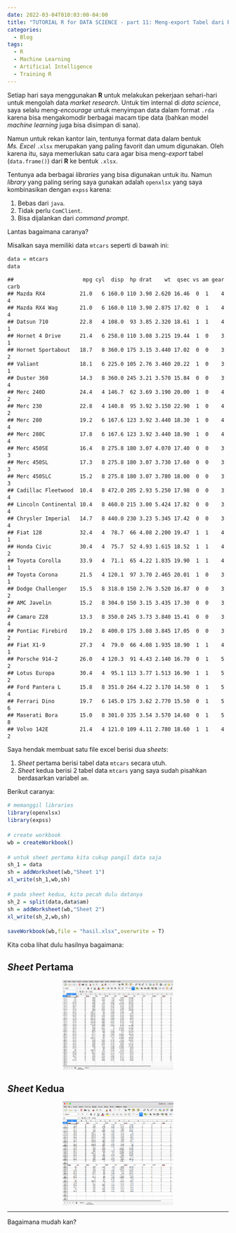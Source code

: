 ```yaml
---
date: 2022-03-04T010:03:00-04:00
title: "TUTORIAL R for DATA SCIENCE - part 11: Meng-export Tabel dari R ke Microsoft Excel"
categories:
  - Blog
tags:
  - R
  - Machine Learning
  - Artificial Intelligence
  - Training R
---
```


Setiap hari saya menggunakan **R** untuk melakukan pekerjaan sehari-hari
untuk mengolah data *market research*. Untuk tim internal di *data
science*, saya selalu meng-*encourage* untuk menyimpan data dalam format
`.rda` karena bisa mengakomodir berbagai macam tipe data (bahkan model
*machine learning* juga bisa disimpan di sana).

Namun untuk rekan kantor lain, tentunya format data dalam bentuk
*Ms. Excel* `.xlsx` merupakan yang paling favorit dan umum digunakan.
Oleh karena itu, saya memerlukan satu cara agar bisa meng-*export* tabel
(`data.frame()`) dari **R** ke bentuk `.xlsx`.

Tentunya ada berbagai *libraries* yang bisa digunakan untuk itu. Namun
*library* yang paling sering saya gunakan adalah `openxlsx` yang saya
kombinasikan dengan `expss` karena:

1.  Bebas dari `java`.
2.  Tidak perlu `ComClient`.
3.  Bisa dijalankan dari *command prompt*.

Lantas bagaimana caranya?

Misalkan saya memiliki data `mtcars` seperti di bawah ini:

``` r
data = mtcars
data
```

    ##                      mpg cyl  disp  hp drat    wt  qsec vs am gear carb
    ## Mazda RX4           21.0   6 160.0 110 3.90 2.620 16.46  0  1    4    4
    ## Mazda RX4 Wag       21.0   6 160.0 110 3.90 2.875 17.02  0  1    4    4
    ## Datsun 710          22.8   4 108.0  93 3.85 2.320 18.61  1  1    4    1
    ## Hornet 4 Drive      21.4   6 258.0 110 3.08 3.215 19.44  1  0    3    1
    ## Hornet Sportabout   18.7   8 360.0 175 3.15 3.440 17.02  0  0    3    2
    ## Valiant             18.1   6 225.0 105 2.76 3.460 20.22  1  0    3    1
    ## Duster 360          14.3   8 360.0 245 3.21 3.570 15.84  0  0    3    4
    ## Merc 240D           24.4   4 146.7  62 3.69 3.190 20.00  1  0    4    2
    ## Merc 230            22.8   4 140.8  95 3.92 3.150 22.90  1  0    4    2
    ## Merc 280            19.2   6 167.6 123 3.92 3.440 18.30  1  0    4    4
    ## Merc 280C           17.8   6 167.6 123 3.92 3.440 18.90  1  0    4    4
    ## Merc 450SE          16.4   8 275.8 180 3.07 4.070 17.40  0  0    3    3
    ## Merc 450SL          17.3   8 275.8 180 3.07 3.730 17.60  0  0    3    3
    ## Merc 450SLC         15.2   8 275.8 180 3.07 3.780 18.00  0  0    3    3
    ## Cadillac Fleetwood  10.4   8 472.0 205 2.93 5.250 17.98  0  0    3    4
    ## Lincoln Continental 10.4   8 460.0 215 3.00 5.424 17.82  0  0    3    4
    ## Chrysler Imperial   14.7   8 440.0 230 3.23 5.345 17.42  0  0    3    4
    ## Fiat 128            32.4   4  78.7  66 4.08 2.200 19.47  1  1    4    1
    ## Honda Civic         30.4   4  75.7  52 4.93 1.615 18.52  1  1    4    2
    ## Toyota Corolla      33.9   4  71.1  65 4.22 1.835 19.90  1  1    4    1
    ## Toyota Corona       21.5   4 120.1  97 3.70 2.465 20.01  1  0    3    1
    ## Dodge Challenger    15.5   8 318.0 150 2.76 3.520 16.87  0  0    3    2
    ## AMC Javelin         15.2   8 304.0 150 3.15 3.435 17.30  0  0    3    2
    ## Camaro Z28          13.3   8 350.0 245 3.73 3.840 15.41  0  0    3    4
    ## Pontiac Firebird    19.2   8 400.0 175 3.08 3.845 17.05  0  0    3    2
    ## Fiat X1-9           27.3   4  79.0  66 4.08 1.935 18.90  1  1    4    1
    ## Porsche 914-2       26.0   4 120.3  91 4.43 2.140 16.70  0  1    5    2
    ## Lotus Europa        30.4   4  95.1 113 3.77 1.513 16.90  1  1    5    2
    ## Ford Pantera L      15.8   8 351.0 264 4.22 3.170 14.50  0  1    5    4
    ## Ferrari Dino        19.7   6 145.0 175 3.62 2.770 15.50  0  1    5    6
    ## Maserati Bora       15.0   8 301.0 335 3.54 3.570 14.60  0  1    5    8
    ## Volvo 142E          21.4   4 121.0 109 4.11 2.780 18.60  1  1    4    2

Saya hendak membuat satu file excel berisi dua *sheets*:

1.  *Sheet* pertama berisi tabel data `mtcars` secara utuh.
2.  *Sheet* kedua berisi 2 tabel data `mtcars` yang saya sudah pisahkan
    berdasarkan variabel `am`.

Berikut caranya:

``` r
# memanggil libraries
library(openxlsx)
library(expss)

# create workbook
wb = createWorkbook()

# untuk sheet pertama kita cukup pangil data saja
sh_1 = data
sh = addWorksheet(wb,"Sheet 1")
xl_write(sh_1,wb,sh)

# pada sheet kedua, kita pecah dulu datanya
sh_2 = split(data,data$am)
sh = addWorksheet(wb,"Sheet 2")
xl_write(sh_2,wb,sh)

saveWorkbook(wb,file = "hasil.xlsx",overwrite = T)
```

Kita coba lihat dulu hasilnya bagaimana:

## *Sheet* Pertama

<img src="https://raw.githubusercontent.com/ikanx101/ikanx101.github.io/master/_posts/training%20R/openxlsx/s1.png" width="50%" style="display: block; margin: auto;" />

## *Sheet* Kedua

<img src="https://raw.githubusercontent.com/ikanx101/ikanx101.github.io/master/_posts/training%20R/openxlsx/s2.png" width="50%" style="display: block; margin: auto;" />

------------------------------------------------------------------------

Bagaimana mudah kan?
